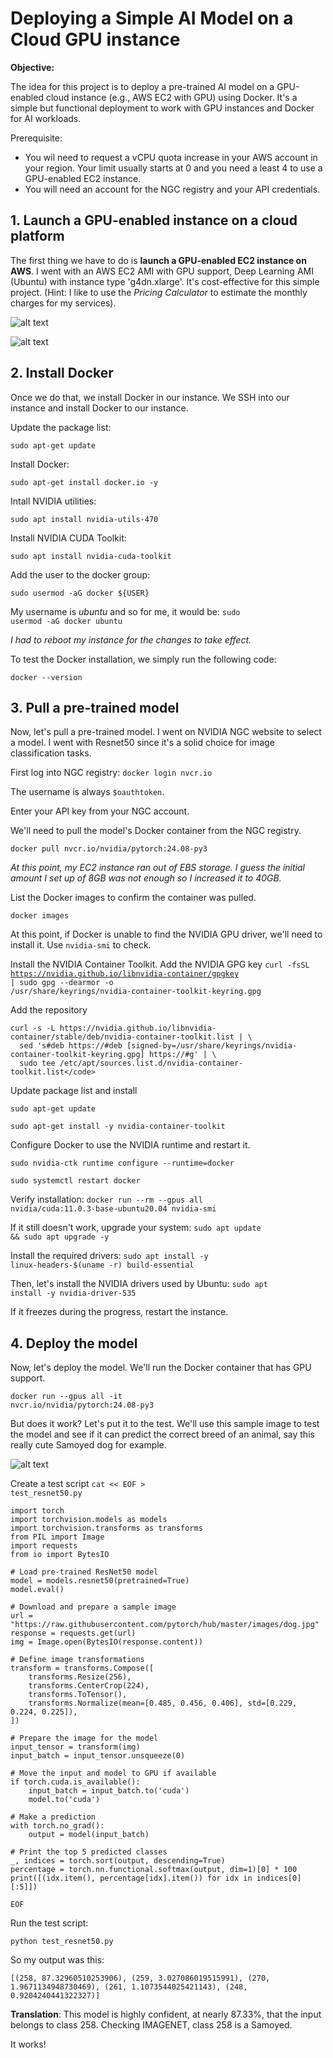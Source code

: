 <h1>Deploying a Simple AI Model on a Cloud GPU instance</h1>

**Objective:** 

The idea for this project is to deploy a pre-trained AI model on a GPU-enabled cloud instance (e.g., AWS EC2 with GPU) using Docker. It's a simple but functional deployment to work with GPU instances and Docker for AI workloads. 

Prerequisite:
- You wil need to request a vCPU quota increase in your AWS account in your region. Your limit usually starts at 0 and you need a least 4 to use a GPU-enabled EC2 instance.
- You will need an account for the NGC registry and your API credentials. 

<h2>1. Launch a GPU-enabled instance on a cloud platform</h2>
  
The first thing we have to do is **launch a GPU-enabled EC2 instance on AWS**. I went with an AWS EC2 AMI with GPU support, Deep Learning AMI (Ubuntu) with instance type 'g4dn.xlarge'. It's cost-effective for this simple project. (Hint: I like to use the *Pricing Calculator* to estimate the monthly charges for my services). 

![alt text](https://github.com/chelseaisaac/AI-ML-projects/blob/main/AI%20model%20on%20cloud%20instance/Ubuntu%20AMI.png?raw=true)

![alt text](https://github.com/chelseaisaac/AI-ML-projects/blob/main/AI%20model%20on%20cloud%20instance/EC2%20instance%20type.png?raw=true)

<h2>2. Install Docker</h2>

Once we do that, we install Docker in our instance. 
We SSH into our instance and install Docker to our instance.

Update the package list:

<code>sudo apt-get update</code>

Install Docker:

<code>sudo apt-get install docker.io -y</code>

Intall NVIDIA utilities:

<code>sudo apt install nvidia-utils-470 </code>

Install NVIDIA CUDA Toolkit:

<code>sudo apt install nvidia-cuda-toolkit</code>


Add the user to the docker group:

<code>sudo usermod -aG docker ${USER}</code>


My username is *ubuntu* and so for me, it would be: <code>sudo usermod -aG docker ubuntu</code>

*I had to reboot my instance for the changes to take effect.* 

To test the Docker installation, we simply run the following code:

<code>docker --version</code>

<h2>3. Pull a pre-trained model</h2>
Now, let's pull a pre-trained model. I went on NVIDIA NGC website to select a model. I went with Resnet50 since it's a solid choice for image classification tasks.

First log into NGC registry: 
<code>docker login nvcr.io</code>

The username is always <code>$oauthtoken</code>. 

Enter your API key from your NGC account.

We'll need to pull the model's Docker container from the NGC registry.

<code>docker pull nvcr.io/nvidia/pytorch:24.08-py3</code>

*At this point, my EC2 instance ran out of EBS storage. I guess the initial amount I set up of 8GB was not enough so I increased it to 40GB.*


List the Docker images to confirm the container was pulled. 

<code>docker images</code>

At this point, if Docker is unable to find the NVIDIA GPU driver, we'll need to install it. Use <code>nvidia-smi</code> to check. 

Install the NVIDIA Container Toolkit. 
Add the NVIDIA GPG key
<code>curl -fsSL https://nvidia.github.io/libnvidia-container/gpgkey | sudo gpg --dearmor -o /usr/share/keyrings/nvidia-container-toolkit-keyring.gpg</code>

Add the repository

```
curl -s -L https://nvidia.github.io/libnvidia-container/stable/deb/nvidia-container-toolkit.list | \
  sed 's#deb https://#deb [signed-by=/usr/share/keyrings/nvidia-container-toolkit-keyring.gpg] https://#g' | \
  sudo tee /etc/apt/sources.list.d/nvidia-container-toolkit.list</code>
```

Update package list and install

<code>sudo apt-get update</code>

<code>sudo apt-get install -y nvidia-container-toolkit</code>

Configure Docker to use the NVIDIA runtime and restart it. 

<code>sudo nvidia-ctk runtime configure --runtime=docker</code>

<code>sudo systemctl restart docker</code>

Verify installation:
<code>docker run --rm --gpus all nvidia/cuda:11.0.3-base-ubuntu20.04 nvidia-smi</code>

If it still doesn't work, upgrade your system:
<code>sudo apt update && sudo apt upgrade -y</code>

Install the required drivers:
<code>sudo apt install -y linux-headers-$(uname -r) build-essential</code>

Then, let's install the NVIDIA drivers used by Ubuntu:
<code>sudo apt install -y nvidia-driver-535</code>

If it freezes during the progress, restart the instance.


<h2>4. Deploy the model</h2>
Now, let's deploy the model.
We'll run the Docker container that has GPU support.

<code>docker run --gpus all -it nvcr.io/nvidia/pytorch:24.08-py3</code>

But does it work? Let's put it to the test. 
We'll use this sample image to test the model and see if it can predict the correct breed of an animal, say this really cute Samoyed dog for example.

![alt text](https://raw.githubusercontent.com/pytorch/hub/master/images/dog.jpg)


Create a test script
<code>cat << EOF > test_resnet50.py</code>
```
import torch
import torchvision.models as models
import torchvision.transforms as transforms
from PIL import Image
import requests
from io import BytesIO

# Load pre-trained ResNet50 model
model = models.resnet50(pretrained=True)
model.eval()

# Download and prepare a sample image
url = "https://raw.githubusercontent.com/pytorch/hub/master/images/dog.jpg"
response = requests.get(url)
img = Image.open(BytesIO(response.content))

# Define image transformations
transform = transforms.Compose([
    transforms.Resize(256),
    transforms.CenterCrop(224),
    transforms.ToTensor(),
    transforms.Normalize(mean=[0.485, 0.456, 0.406], std=[0.229, 0.224, 0.225]),
])

# Prepare the image for the model
input_tensor = transform(img)
input_batch = input_tensor.unsqueeze(0)

# Move the input and model to GPU if available
if torch.cuda.is_available():
    input_batch = input_batch.to('cuda')
    model.to('cuda')

# Make a prediction
with torch.no_grad():
    output = model(input_batch)

# Print the top 5 predicted classes
_, indices = torch.sort(output, descending=True)
percentage = torch.nn.functional.softmax(output, dim=1)[0] * 100
print([(idx.item(), percentage[idx].item()) for idx in indices[0][:5]])

EOF

```

Run the test script:

<code>python test_resnet50.py</code>

So my output was this:

<code>[(258, 87.32960510253906), (259, 3.027086019515991), (270, 1.9671134948730469), (261, 1.1073544025421143), (248, 0.9204240441322327)]</code>

**Translation**: This model is highly confident, at nearly 87.33%, that the input belongs to class 258. Checking IMAGENET, class 258 is a Samoyed. 

It works!









